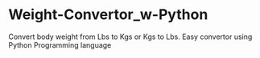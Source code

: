 # Weight-Convertor_w-Python
Convert body weight from Lbs to Kgs or Kgs to Lbs. Easy convertor using Python Programming language
